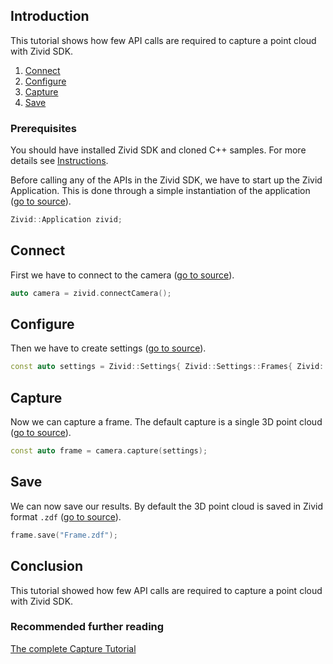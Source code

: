 ## Introduction

This tutorial shows how few API calls are required to capture a point cloud with Zivid SDK.

1. [Connect](#connect)
2. [Configure](#configure)
3. [Capture](#capture)
4. [Save](#save)

### Prerequisites

You should have installed Zivid SDK and cloned C++ samples. For more details see [Instructions][installation-instructions-url].

Before calling any of the APIs in the Zivid SDK, we have to start up the Zivid Application. This is done through a simple instantiation of the application ([go to source][start_app-url]).
```cpp
Zivid::Application zivid;
```

## Connect

First we have to connect to the camera ([go to source][connect-url]).
```cpp
auto camera = zivid.connectCamera();
```

## Configure

Then we have to create settings ([go to source][settings-url]).
```cpp
const auto settings = Zivid::Settings{ Zivid::Settings::Frames{ Zivid::Settings::Frame{} } };
```

## Capture

Now we can capture a frame. The default capture is a single 3D point cloud ([go to source][capture-url]).
```cpp
const auto frame = camera.capture(settings);
```

## Save

We can now save our results. By default the 3D point cloud is saved in Zivid format `.zdf` ([go to source][save-url]).
```cpp
frame.save("Frame.zdf");
```

## Conclusion

This tutorial showed how few API calls are required to capture a point cloud with Zivid SDK.

### Recommended further reading

[The complete Capture Tutorial](CaptureTutorial.md)

[installation-instructions-url]: ../../../README.md#instructions
[start_app-url]: Capture/Capture.cpp#L14
[connect-url]: Capture/Capture.cpp#L17
[settings-url]: Capture/Capture.cpp#L20-L25
[capture-url]: Capture/Capture.cpp#L28
[save-url]: Capture/Capture.cpp#L30-L32
